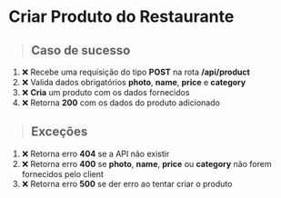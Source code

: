 # Criar Produto do Restaurante

> ## Caso de sucesso

1. ❌ Recebe uma requisição do tipo **POST** na rota **/api/product**
2. ❌ Valida dados obrigatórios **photo**, **name**, **price** e **category**
3. ❌ **Cria** um produto com os dados fornecidos
4. ❌ Retorna **200** com os dados do produto adicionado

> ## Exceções

1. ❌ Retorna erro **404** se a API não existir
2. ❌ Retorna erro **400** se **photo**, **name**, **price** ou **category** não forem fornecidos pelo client
3. ❌ Retorna erro **500** se der erro ao tentar criar o produto
